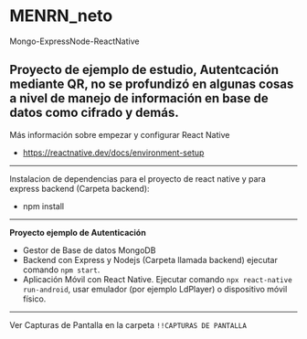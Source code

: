 # MENRN_neto
 Mongo-ExpressNode-ReactNative
 
 Proyecto de ejemplo de estudio, Autentcación mediante QR, no se profundizó en algunas cosas a nivel de manejo de información en base de datos como cifrado y demás.
 ---
 Más información sobre empezar y configurar React Native
 - https://reactnative.dev/docs/environment-setup
 ---
 Instalacion de dependencias para el proyecto de react native y para express backend (Carpeta backend):
 - npm install
 ---
**Proyecto ejemplo de Autenticación**
- Gestor de Base de datos MongoDB
- Backend con Express y Nodejs (Carpeta llamada backend) ejecutar comando `npm start`.
- Aplicación Móvil con React Native. Ejecutar comando `npx react-native run-android`, usar emulador (por ejemplo LdPlayer) o dispositivo móvil físico.

---
Ver Capturas de Pantalla en la carpeta `!!CAPTURAS DE PANTALLA`
